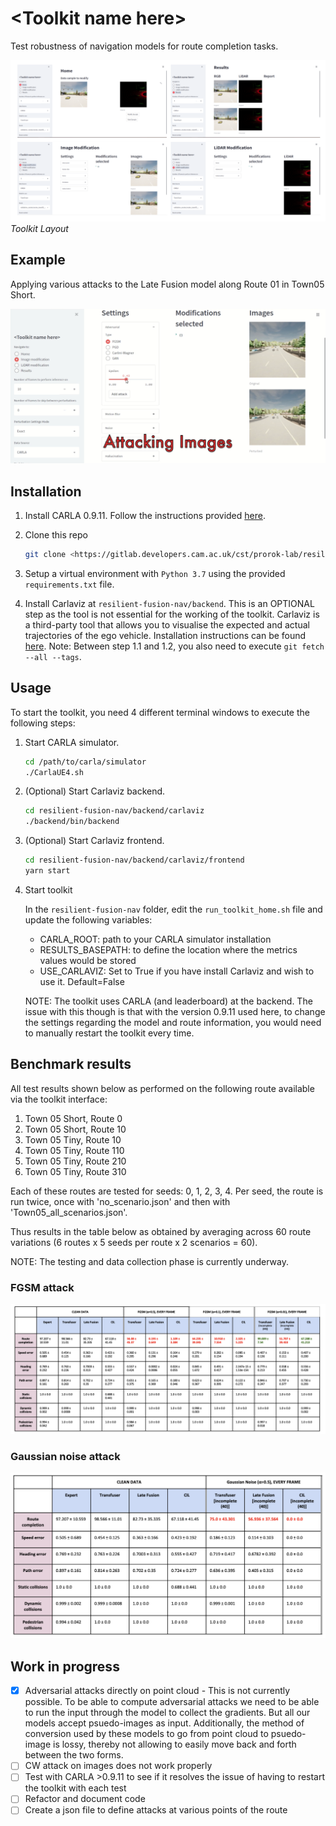 # \<Toolkit name here\>

Test robustness of navigation models for route completion tasks.

![Toolkit Layout](assets/Toolkit_Layout.png)
*Toolkit Layout*


## Example
Applying various attacks to the Late Fusion model along Route 01 in Town05 Short.

[![Video showing how Late Fusion reacts to various attacks along the route](assets/LF_Town05Short_Route0_various_attacks_display.png)](assets/LF_Town05Short_Route0_various_attacks.mp4)


## Installation

1. Install CARLA 0.9.11. Follow the instructions provided [here](https://carla.readthedocs.io/en/0.9.11/start_quickstart/#carla-installation).
2. Clone this repo
    
    ```bash
    git clone <https://gitlab.developers.cam.ac.uk/cst/prorok-lab/resilient-fusion-nav.git>
    ```
    
3. Setup a virtual environment with `Python 3.7` using the provided `requirements.txt` file.
4. Install Carlaviz at `resilient-fusion-nav/backend`. This is an OPTIONAL step as the tool is not essential for the working of the toolkit. Carlaviz is a third-party tool that allows you to visualise the expected and actual trajectories of the ego vehicle. Installation instructions can be found [here](https://github.com/mjxu96/carlaviz/blob/master/docs/build.md). Note: Between step 1.1 and 1.2, you also need to execute `git fetch --all --tags`.


## Usage
To start the toolkit, you need 4 different terminal windows to execute the following steps:

1. Start CARLA simulator.
    
    ```bash
    cd /path/to/carla/simulator
    ./CarlaUE4.sh
    ```
    
2. (Optional) Start Carlaviz backend.
    
    ```bash
    cd resilient-fusion-nav/backend/carlaviz
    ./backend/bin/backend
    ```
    
3. (Optional) Start Carlaviz frontend.
    
    ```bash
    cd resilient-fusion-nav/backend/carlaviz/frontend
    yarn start
    ```
    
4. Start toolkit
    
    In the `resilient-fusion-nav` folder, edit the `run_toolkit_home.sh` file and update the following variables:
    
    - CARLA_ROOT: path to your CARLA simulator installation
    - RESULTS_BASEPATH: to define the location where the metrics values would be stored
    - USE_CARLAVIZ: Set to True if you have install Carlaviz and wish to use it. Default=False
    
    NOTE: The toolkit uses CARLA (and leaderboard) at the backend. The issue with this though is that with the version 0.9.11 used here, to change the settings regarding the model and route information, you would need to manually restart the toolkit every time. 

## Benchmark results
All test results shown below as performed on the following route available via the toolkit interface:
1. Town 05 Short, Route 0
1. Town 05 Short, Route 10
1. Town 05 Tiny, Route 10
1. Town 05 Tiny, Route 110
1. Town 05 Tiny, Route 210
1. Town 05 Tiny, Route 310

Each of these routes are tested for seeds: 0, 1, 2, 3, 4. Per seed, the route is run twice, once with 'no_scenario.json' and then with 'Town05_all_scenarios.json'.

Thus results in the table below as obtained by averaging across 60 route variations (6 routes x 5 seeds per route x 2 scenarios = 60).

NOTE: The testing and data collection phase is currently underway.

### FGSM attack
![Results of FGSM attack](assets/results/fgsm_attack.png)

### Gaussian noise attack
![Results of applying Gaussian noise to the image](assets/results/gaussian_noise_attack.png)

## Work in progress    
- [x]  Adversarial attacks directly on point cloud
        - This is not currently possible. To be able to compute adversarial attacks we need to be able to run the input through the model to collect the gradients. But all our models accept psuedo-images as input. Additionally, the method of conversion used by these models to go from point cloud to psuedo-image is lossy, thereby not allowing to easily move back and forth between the two forms.
- [ ]  CW attack on images does not work properly
- [ ]  Test with CARLA >0.9.11 to see if it resolves the issue of having to restart the toolkit with each test
- [ ]  Refactor and document code
- [ ]  Create a json file to define attacks at various points of the route